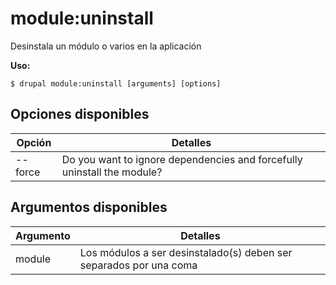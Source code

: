 # module:uninstall
Desinstala un módulo o varios en la aplicación

**Uso:**
```
$ drupal module:uninstall [arguments] [options] 
```

## Opciones disponibles
Opción | Detalles
-------|-------------
--force | Do you want to ignore dependencies and forcefully uninstall the module?

## Argumentos disponibles
Argumento | Detalles
---------|-------------
module | Los módulos a ser desinstalado(s) deben ser separados por una coma
